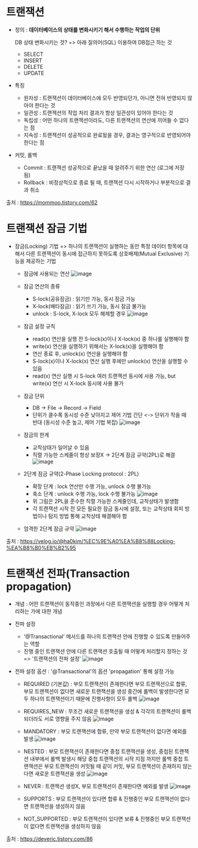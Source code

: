 # 트랜잭션
- 정의 : <strong>데이터베이스의 상태를 변화시키기 해서 수행하는 작업의 단위</strong>

  DB 상태 변화시키는 것?
  => 아래 질의어(SQL) 이용하여 DB접근 하는 것
  - SELECT
  - INSERT
  - DELETE
  - UPDATE

- 특징
  - 원자성 : 트랜잭션이 데이터베이스에 모두 반영되던가, 아니면 전혀 반영되지 않아야 한다는 것
  - 일관성 : 트랜잭션의 작업 처리 결과가 항상 일관성이 있어야 한다는 것
  - 독립성 : 어떤 하나의 트랜잭션이라도, 다른 트랜잭션의 연산에 끼어들 수 없다는 점
  - 지속성 : 트랜잭션이 성공적으로 완료됬을 경우, 결과는 영구적으로 반영되어야 한다는 점

- 커밋, 롤백
  - Commit : 트랜잭션 성공적으로 끝났을 때 알려주기 위한 연산 (로그에 저장 됨)
  - Rollback : 비정상적으로 종료 될 때, 트랜잭션 다시 시작하거나 부분적으로 결과 취소
 
출처 : <a> https://mommoo.tistory.com/62 </a>

# 트랜잭션 잠금 기법
- 잠금(Locking) 기법
  => 하나의 트랜잭션이 실행하는 동안 특정 데이터 항목에 대해서 다른 트랜잭션이 동시에 접근하지 못하도록 상호배제(Mutual Exclusive) 기능을 제공하는 기법
  
  - 잠금에 사용되는 연산
  ![image](https://github.com/kuminkyu/DS-StudyPlace/assets/23694662/9cb65ac9-9367-43d4-80d8-9615af4f1d49)

  - 잠금 연산의 종류
    + S-lock(공유잠금) : 읽기만 가능, 동시 잠금 가능
    + X-lock(배타잠금) : 읽기 쓰기 가능, 동시 잠금 불가능
    + unlock : S-lock, X-lock 모두 해제할 경우
  ![image](https://github.com/kuminkyu/DS-StudyPlace/assets/23694662/382a5c0b-27a2-436e-bd59-7e31823c31dd)

  - 잠금 설정 규칙
    - read(x) 연산을 실행 전 S-lock(x)이나 X-lock(x) 중 하나를 실행해야 함
    - write(x) 연산을 실행하기 위해서는 X-lock(x)을 실행해야 함
    - 연산 종료 후, unlock(x) 연산을 실행해야 함
    - S-lock(x)이나 X-lock(x) 연산 실행 후에만 unlock(x) 연산을 실행할 수 있음
    - read(x) 연산 실행 시 S-lock 여러 트랜잭션 동시에 사용 가능, but write(x) 연산 시 X-lock 동시에 사용 불가
 
  - 잠금 단위
    - DB -> File -> Record -> Field
    - 단위가 클수록 동시성 수준 낮아지고 제어 기법 간단 <-> 단위가 작을 때 반대 (동시성 수준 높고, 제어 기법 복잡)
  ![image](https://github.com/kuminkyu/DS-StudyPlace/assets/23694662/a1e14931-2aba-4ddc-b89e-76544697a683)

  - 잠금의 한계
    - 교착상태가 일어날 수 있음
    - 직렬 가능한 스케줄이 항상 보장X -> 2단계 잠금 규약(2PL)로 해결
  ![image](https://github.com/kuminkyu/DS-StudyPlace/assets/23694662/ff63c954-749b-404f-934c-f7daef0a689c)

  - 2단계 잠금 규약(2-Phase Locking protocol : 2PL)
    - 확장 단계 : lock 연산만 수행 가능, unlock 수행 불가능
    - 축소 단계 : unlock 수행 가능, lock 수행 불가능
  ![image](https://github.com/kuminkyu/DS-StudyPlace/assets/23694662/53dd8713-5848-452d-b7b9-f4237468bdca)
    - 위 그림은 2PL을 준수한 직렬 가능한 스케줄인데, 교착상태가 발생함
    - 각 트랜잭션 시작 전 모든 필요한 잠금 동시에 설정, 또는 교착상태 회피 방법이나 탐지 방법 통해 교착상태 해결해야 함

  - 엄격한 2단계 잠금 규약
  ![image](https://github.com/kuminkyu/DS-StudyPlace/assets/23694662/48870bc3-e1d8-47e5-a540-1f42c127f526)

출처 : <a> https://velog.io/@ha0kim/%EC%9E%A0%EA%B8%88Locking-%EA%B8%B0%EB%B2%95 </a>

# 트랜잭션 전파(Transaction propagation)
- 개념 : 어떤 트랜잭션이 동작중인 과정에서 다른 트랜잭션을 실행할 경우 어떻게 처리하는 가에 대한 개념

- 전파 설정
  - '@Transactional' 메서드를 하나의 트랜잭션 안에 진행할 수 있도록 만들어주는 역할
  - 진행 중인 트랜잭션 안에 다른 트랜잭션 호출될 때 어떻게 처리할지 정하는 것 => '트랜잭션의 전파 설정'
  ![image](https://github.com/kuminkyu/DS-StudyPlace/assets/23694662/262edf04-b10e-4800-a276-9f18a3a065d6)

- 전파 설정 옵션 : '@Transactional'의 옵션 'propagation' 통해 설정 가능
  - REQUIRED (기본값) : 부모 트랜잭션이 존재한다면 부모 트랜잭션으로 합류, 부모 트랜잭션이 없다면 새로운 트랜잭션을 생성
                        중간에 롤백이 발생한다면 모두 하나의 트랜잭션이기 때문에 진행사항이 모두 롤백
    ![image](https://github.com/kuminkyu/DS-StudyPlace/assets/23694662/ade62c63-0afc-459d-8c86-3281a6187072)

  - REQUIRES_NEW : 무조건 새로운 트랜잭션을 생성 & 각각의 트랜잭션이 롤백되더라도 서로 영향을 주지 않음
    ![image](https://github.com/kuminkyu/DS-StudyPlace/assets/23694662/e278d2bb-35cf-48bb-9da2-3114b58f533a)

  - MANDATORY : 부모 트랜잭션에 합류, 만약 부모 트랜잭션이 없다면 예외를 발생
    ![image](https://github.com/kuminkyu/DS-StudyPlace/assets/23694662/a9eb041e-e268-4111-a682-89c577ffdf2a)

  - NESTED : 부모 트랜잭션이 존재한다면 중첩 트랜잭션을 생성, 중첩된 트랜잭션 내부에서 롤백 발생시 해당 중첩 트랜잭션의 시작 지점 까지만 롤백
             중첩 트랜잭션은 부모 트랜잭션이 커밋될 때 같이 커밋, 부모 트랜잭션이 존재하지 않는다면 새로운 트랜잭션을 생성
    ![image](https://github.com/kuminkyu/DS-StudyPlace/assets/23694662/e55ca579-e098-4418-a08d-abd514a534ac)

  - NEVER : 트랜잭션 생성X, 부모 트랜잭션이 존재한다면  예외를 발생
    ![image](https://github.com/kuminkyu/DS-StudyPlace/assets/23694662/015a3b34-3454-40ca-aeb8-681e06bc5795)

  - SUPPORTS : 부모 트랜잭션이 있다면 합류 & 진행중인 부모 트랜잭션이 없다면 트랜잭션을 생성하지 않음
  - NOT_SUPPORTED : 부모 트랜잭션이 있다면 보류 & 진행중인 부모 트랜잭션이 없다면 트랜잭션을 생성하지 않음

출처 : <a> https://deveric.tistory.com/86 </a>

